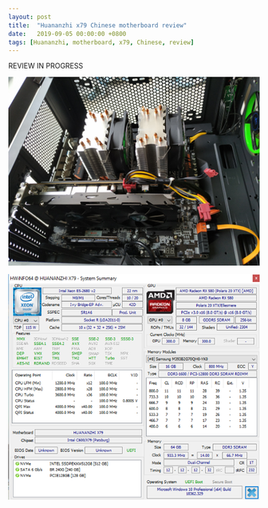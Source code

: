 ```yaml
---
layout: post
title:  "Huananzhi x79 Chinese motherboard review"
date:   2019-09-05 00:00:00 +0800
tags: [Huananzhi, motherboard, x79, Chinese, review]
---
```


REVIEW IN PROGRESS

![oblique](/assets/hardware/huananzhi_oblique.jpg)

![oblique](/assets/hardware/hwi558_huananzhi.png)